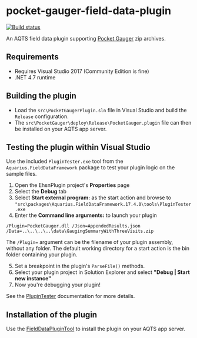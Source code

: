 # pocket-gauger-field-data-plugin

[![Build status](https://ci.appveyor.com/api/projects/status/0ndcntced4nowxsp/branch/master?svg=true)](https://ci.appveyor.com/project/SystemsAdministrator/pocket-gauger-field-data-plugin/branch/master)

An AQTS field data plugin supporting [Pocket Gauger](https://www.isodaq.co.uk/casestudies/view/cs/pocket-gauger) zip archives.

## Requirements

- Requires Visual Studio 2017 (Community Edition is fine)
- .NET 4.7 runtime

## Building the plugin

- Load the `src\PocketGaugerPlugin.sln` file in Visual Studio and build the `Release` configuration.
- The `src\PocketGauger\deploy\Release\PocketGauger.plugin` file can then be installed on your AQTS app server.

## Testing the plugin within Visual Studio

Use the included `PluginTester.exe` tool from the `Aquarius.FieldDataFramework` package to test your plugin logic on the sample files.

1. Open the EhsnPlugin project's **Properties** page
2. Select the **Debug** tab
3. Select **Start external program:** as the start action and browse to `"src\packages\Aquarius.FieldDataFramework.17.4.0\tools\PluginTester.exe`
4. Enter the **Command line arguments:** to launch your plugin

```
/Plugin=PocketGauger.dll /Json=AppendedResults.json /Data=..\..\..\..\data\GaugingSummaryWithThreeVisits.zip
```

The `/Plugin=` argument can be the filename of your plugin assembly, without any folder. The default working directory for a start action is the bin folder containing your plugin.

5. Set a breakpoint in the plugin's `ParseFile()` methods.
6. Select your plugin project in Solution Explorer and select **"Debug | Start new instance"**
7. Now you're debugging your plugin!

See the [PluginTester](https://github.com/AquaticInformatics/aquarius-field-data-framework/tree/master/src/PluginTester) documentation for more details.

## Installation of the plugin

Use the [FieldDataPluginTool](https://github.com/AquaticInformatics/aquarius-field-data-framework/tree/master/src/FieldDataPluginTool) to install the plugin on your AQTS app server.
